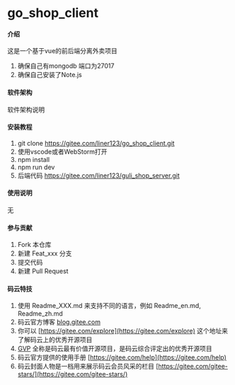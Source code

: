 # go_shop_client

#### 介绍
这是一个基于vue的前后端分离外卖项目

1. 确保自己有mongodb 端口为27017
2. 确保自己安装了Note.js
#### 软件架构
软件架构说明


#### 安装教程

1. git clone https://gitee.com/liner123/go_shop_client.git
2. 使用vscode或者WebStorm打开
3. npm install
4. npm run dev
5. 后端代码 https://gitee.com/liner123/guli_shop_server.git

#### 使用说明

无

#### 参与贡献

1.  Fork 本仓库
2.  新建 Feat_xxx 分支
3.  提交代码
4.  新建 Pull Request


#### 码云特技

1.  使用 Readme\_XXX.md 来支持不同的语言，例如 Readme\_en.md, Readme\_zh.md
2.  码云官方博客 [blog.gitee.com](https://blog.gitee.com)
3.  你可以 [https://gitee.com/explore](https://gitee.com/explore) 这个地址来了解码云上的优秀开源项目
4.  [GVP](https://gitee.com/gvp) 全称是码云最有价值开源项目，是码云综合评定出的优秀开源项目
5.  码云官方提供的使用手册 [https://gitee.com/help](https://gitee.com/help)
6.  码云封面人物是一档用来展示码云会员风采的栏目 [https://gitee.com/gitee-stars/](https://gitee.com/gitee-stars/)
